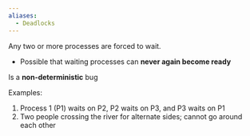 ```yaml
---
aliases:
  - Deadlocks
---
```


Any two or more processes are forced to wait.
- Possible that waiting processes can **never again become ready**

Is a **non-deterministic** bug

Examples:
1. Process 1 (P1) waits on P2, P2 waits on P3, and P3 waits on P1
2. Two people crossing the river for alternate sides; cannot go around each other